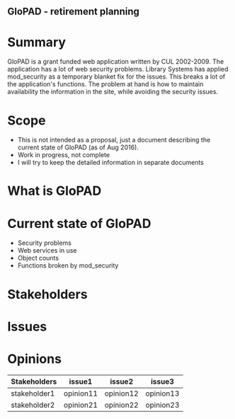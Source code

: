 ## GloPAD - retirement planning

# Summary
GloPAD is a grant funded web application written by CUL 2002-2009. The application has a lot of web security problems. Library Systems has applied mod_security as a temporary blanket fix for the issues. This breaks a lot of the application's functions. The problem at hand is how to maintain availability the information in the site, while avoiding the security issues.

# Scope

* This is not intended as a proposal, just a document describing the current state of GloPAD (as of Aug 2016).
* Work in progress, not complete
* I will try to keep the detailed information in separate documents

# What is GloPAD

# Current state of GloPAD

* Security problems
* Web services in use
* Object counts
* Functions broken by mod_security

# Stakeholders

# Issues

# Opinions

Stakeholders | issue1 | issue2 | issue3 |
---|---|---|---
stakeholder1 | opinion11 | opinion12 | opinion13
stakeholder2 | opinion21 | opinion22 | opinion23
